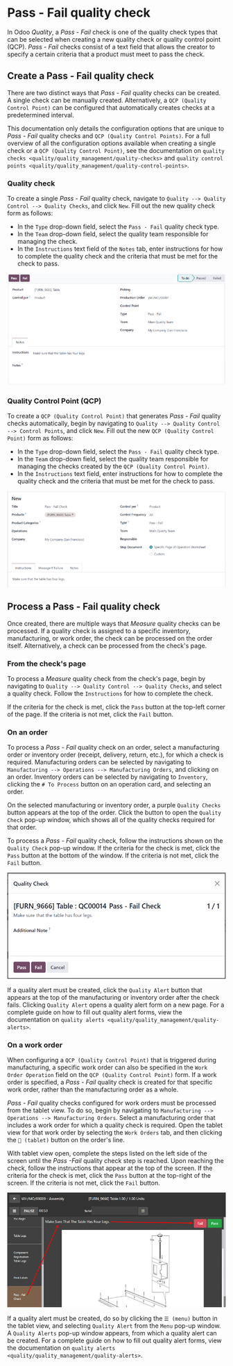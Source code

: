 # Pass - Fail quality check

In Odoo *Quality*, a *Pass - Fail* check is one of the quality check
types that can be selected when creating a new quality check or quality
control point (QCP). *Pass - Fail* checks consist of a text field that
allows the creator to specify a certain criteria that a product must
meet to pass the check.

## Create a Pass - Fail quality check

There are two distinct ways that *Pass - Fail* quality checks can be
created. A single check can be manually created. Alternatively, a
`QCP (Quality Control Point)` can be configured that automatically
creates checks at a predetermined interval.

This documentation only details the configuration options that are
unique to *Pass - Fail* quality checks and
`QCP (Quality Control Points)`. For a full overview of all the
configuration options available when creating a single check or a
`QCP (Quality Control Point)`, see the documentation on `quality checks
<quality/quality_management/quality-checks>` and `quality control points
<quality/quality_management/quality-control-points>`.

### Quality check

To create a single *Pass - Fail* quality check, navigate to
`Quality --> Quality
Control --> Quality Checks`, and click `New`. Fill out the new quality
check form as follows:

- In the `Type` drop-down field, select the `Pass - Fail` quality check
  type.
- In the `Team` drop-down field, select the quality team responsible for
  managing the check.
- In the `Instructions` text field of the `Notes` tab, enter
  instructions for how to complete the quality check and the criteria
  that must be met for the check to pass.

<img src="pass_fail_check/quality-check-form.png" class="align-center"
alt="A quality check form configured for a Pass - Fail quality check." />

### Quality Control Point (QCP)

To create a `QCP (Quality Control Point)` that generates *Pass - Fail*
quality checks automatically, begin by navigating to
`Quality --> Quality Control --> Control Points`, and click `New`. Fill
out the new `QCP (Quality Control Point)` form as follows:

- In the `Type` drop-down field, select the `Pass - Fail` quality check
  type.
- In the `Team` drop-down field, select the quality team responsible for
  managing the checks created by the `QCP (Quality Control Point)`.
- In the `Instructions` text field, enter instructions for how to
  complete the quality check and the criteria that must be met for the
  check to pass.

<img src="pass_fail_check/qcp-form.png" class="align-center"
alt="A Quality Control Point (QCP) form configured to create a Pass - Fail quality check." />

## Process a Pass - Fail quality check

Once created, there are multiple ways that *Measure* quality checks can
be processed. If a quality check is assigned to a specific inventory,
manufacturing, or work order, the check can be processed on the order
itself. Alternatively, a check can be processed from the check's page.

### From the check's page

To process a *Measure* quality check from the check's page, begin by
navigating to `Quality --> Quality Control --> Quality Checks`, and
select a quality check. Follow the `Instructions` for how to complete
the check.

If the criteria for the check is met, click the `Pass` button at the
top-left corner of the page. If the criteria is not met, click the
`Fail` button.

### On an order

To process a *Pass - Fail* quality check on an order, select a
manufacturing order or inventory order (receipt, delivery, return,
etc.), for which a check is required. Manufacturing orders can be
selected by navigating to
`Manufacturing --> Operations --> Manufacturing Orders`, and clicking on
an order. Inventory orders can be selected by navigating to `Inventory`,
clicking the `# To Process` button on an operation card, and selecting
an order.

On the selected manufacturing or inventory order, a purple
`Quality Checks` button appears at the top of the order. Click the
button to open the `Quality Check` pop-up window, which shows all of the
quality checks required for that order.

To process a *Pass - Fail* quality check, follow the instructions shown
on the `Quality
Check` pop-up window. If the criteria for the check is met, click the
`Pass` button at the bottom of the window. If the criteria is not met,
click the `Fail` button.

<img src="pass_fail_check/pass-fail-check-pop-up.png"
class="align-center"
alt="A Pass - Fail quality check pop-up window on a manufacturing or inventory order." />

If a quality alert must be created, click the `Quality Alert` button
that appears at the top of the manufacturing or inventory order after
the check fails. Clicking `Quality
Alert` opens a quality alert form on a new page. For a complete guide on
how to fill out quality alert forms, view the documentation on
`quality alerts
<quality/quality_management/quality-alerts>`.

### On a work order

When configuring a `QCP (Quality Control Point)` that is triggered
during manufacturing, a specific work order can also be specified in the
`Work Order Operation` field on the `QCP (Quality Control Point)` form.
If a work order is specified, a *Pass - Fail* quality check is created
for that specific work order, rather than the manufacturing order as a
whole.

*Pass - Fail* quality checks configured for work orders must be
processed from the tablet view. To do so, begin by navigating to
`Manufacturing --> Operations --> Manufacturing
Orders`. Select a manufacturing order that includes a work order for
which a quality check is required. Open the tablet view for that work
order by selecting the `Work Orders` tab, and then clicking the
`📱 (tablet)` button on the order's line.

With tablet view open, complete the steps listed on the left side of the
screen until the *Pass -Fail* quality check step is reached. Upon
reaching the check, follow the instructions that appear at the top of
the screen. If the criteria for the check is met, click the `Pass`
button at the top-right of the screen. If the criteria is not met, click
the `Fail` button.

<img src="pass_fail_check/work-order-pass-fail-check.png"
class="align-center"
alt="A Pass - Fail check for a manufacturing work order." />

If a quality alert must be created, do so by clicking the `☰ (menu)`
button in the tablet view, and selecting `Quality Alert` from the `Menu`
pop-up window. A `Quality Alerts` pop-up window appears, from which a
quality alert can be created. For a complete guide on how to fill out
quality alert forms, view the documentation on `quality
alerts <quality/quality_management/quality-alerts>`.

